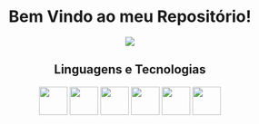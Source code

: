 <div align="center">
<h1>Bem Vindo ao meu Repositório!</h1>
<img src="https://github-readme-stats.vercel.app/api/top-langs/?username=HelioPompei&layout=compact&langs_count=10&theme=dark"/>
</div>
 
<div align="center">
<h2> Linguagens e Tecnologias</h2>
<img  height="50" src="https://cdn.jsdelivr.net/gh/devicons/devicon/icons/java/java-original.svg"/> 
<img  height="50" src="https://cdn.jsdelivr.net/gh/devicons/devicon/icons/spring/spring-original.svg" />     
<img  height="50" src="https://cdn.jsdelivr.net/gh/devicons/devicon/icons/javascript/javascript-original.svg"/>
<img  height="50" src="https://cdn.jsdelivr.net/gh/devicons/devicon/icons/react/react-original.svg" />   
<img  height="50" src="https://cdn.jsdelivr.net/gh/devicons/devicon/icons/html5/html5-original.svg"/>
<img  height="50" src="https://cdn.jsdelivr.net/gh/devicons/devicon/icons/css3/css3-original.svg"/>
</div>    

          
            
          
       
          
           
          
          

